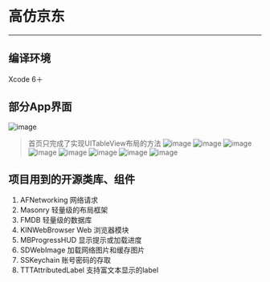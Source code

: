 # 高仿京东

------

## 编译环境
Xcode 6＋

## 部分App界面
![image](https://github.com/dalingge/JD-Mobile/blob/master/image/首页.png)
>首页只完成了实现UITableView布局的方法
![image](https://github.com/dalingge/JD-Mobile/blob/master/image/分类.png)
![image](https://github.com/dalingge/JD-Mobile/blob/master/image/发现.png)
![image](https://github.com/dalingge/JD-Mobile/blob/master/image/购物车.png)
![image](https://github.com/dalingge/JD-Mobile/blob/master/image/我的.png)
![image](https://github.com/dalingge/JD-Mobile/blob/master/image/商品.png)
![image](https://github.com/dalingge/JD-Mobile/blob/master/image/商品详情.png)
![image](https://github.com/dalingge/JD-Mobile/blob/master/image/填写订单.png)
![image](https://github.com/dalingge/JD-Mobile/blob/master/image/登录.png)

## 项目用到的开源类库、组件
1. AFNetworking                         网络请求
2. Masonry                              轻量级的布局框架
3. FMDB                                 轻量级的数据库
4. KINWebBrowser                        Web 浏览器模块
5. MBProgressHUD                        显示提示或加载进度
6. SDWebImage                           加载网络图片和缓存图片
7. SSKeychain                           账号密码的存取
8. TTTAttributedLabel                   支持富文本显示的label





